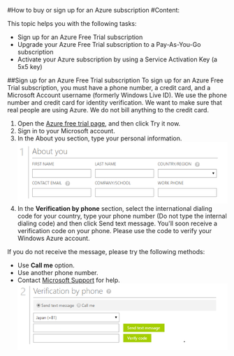 #How to buy or sign up for an Azure subscription 
#Content:

This topic helps you with the following tasks:

* Sign up for an Azure Free Trial subscription
* Upgrade your Azure Free Trial subscription to a Pay-As-You-Go subscription 
* Activate your Azure subscription by using a Service Activation Key (a 5x5 key)

##Sign up for an Azure Free Trial subscription
To sign up for an Azure Free Trial subscription, you must have a phone number, a credit card, and a Microsoft Account username (formerly Windows Live ID).  We use the phone number and credit card for identity verification. We want to make sure that real people are using Azure. We do not bill anything to the credit card.  

1. Open the [Azure free trial page](https://azure.microsoft.com/en-us/pricing/free-trial/), and then click Try it now.
2. Sign in to your Microsoft account.
3. In the About you section, type your personal information. ![The screenshow of personal information](./Media/AboutYou.png)
4. In the **Verification by phone** section, select the international dialing code for your country, type your phone number (Do not type the internal dialing code) and then click Send text message. You'll soon receive a verification code on your phone. Please use the code to verify your Windows Azure account.  

If you do not receive the message, please try the following methods:
* Use **Call me** option. 
* Use another phone number. 
* Contact [Microsoft Support](http://go.microsoft.com/fwlink/?linkid=544831&clcid=0x409) for help. 
![the screenshot about phone verification](./media/phoneverify.png)




